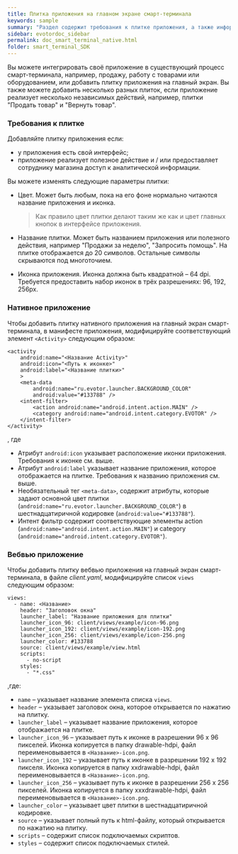```yaml
---
title: Плитка приложения на главном экране смарт-терминала
keywords: sample
summary: "Раздел содержит требования к плитке приложения, а также информацию о том как добвить плитку на главный экран смарт-терминала."
sidebar: evotordoc_sidebar
permalink: doc_smart_terminal_native.html
folder: smart_terminal_SDK
---
```


Вы можете интегрировать своё приложение в существующий процесс смарт-терминала, например, продажу, работу с товарами или оборудованием, или добавить плитку приложения на главный экран. Вы также можете добавить несколько разных плиток, если приложение реализует несколько независимых действий, например, плитки "Продать товар" и "Вернуть товар".

### Требования к плитке

Добавляйте плитку приложения если:
 * у приложения есть свой интерфейс;
 * приложение реализует полезное действие и / или предоставляет сотруднику магазина доступ к аналитической информации.

Вы можете изменять следующие параметры плитки:
* Цвет. Может быть любым, пока на его фоне нормально читаются название приложения и иконка.

  > Как правило цвет плитки делают таким же как и цвет главных кнопок в интерфейсе приложения.

* Название плитки. Может быть названием приложения или полезного действия, например "Продажи за неделю", "Запросить помощь". На плитке отображается до 20 символов. Остальные символы скрываются под многоточием.
* Иконка приложения. Иконка должна быть квадратной – 64 dpi. Требуется предоставить набор иконок в трёх разрешениях: 96, 192, 256px.

### Нативное приложение

Чтобы добавить плитку нативного приложения на главный экран смарт-терминала, в манифесте приложения, модифицируйте соответствующий элемент `<Activity>` следующим образом:
```1xml
<activity
    android:name="<Название Activity>"
    android:icon="<Путь к иконке>"
    android:label="<Название плитки>"
    >
    <meta-data
        android:name="ru.evotor.launcher.BACKGROUND_COLOR"
        android:value="#133788" />
    <intent-filter>
        <action android:name="android.intent.action.MAIN" />
        <category android:name="android.intent.category.EVOTOR" />
    </intent-filter>
</activity>
```
, где
* Атрибут `android:icon` указывает расположение иконки приложения. Требования к иконке см. выше.
* Атрибут `android:label` указывает название приложения, которое отображается на плитке. Требования к названию приложения см. выше.
* Необязательный тег `<meta-data>`, содержит атрибуты, которые задают основной цвет плитки (`android:name="ru.evotor.launcher.BACKGROUND_COLOR"`) в шестнадцатиричной кодировке (`android:value="#133788"`).
* Интент фильтр содержит соответствующие элементы action (`android:name="android.intent.action.MAIN"`) и category (`android:name="android.intent.category.EVOTOR"`).


### Вебвью приложение

Чтобы добавить плитку вебвью приложения на главный экран смарт-терминала, в файле *client.yaml*, модифицируйте список `views` следующим образом:
```yaml1
views:
  - name: <Название>
    header: "Заголовок окна"
    launcher_label: "Название приложения для плитки"
    launcher_icon_96: client/views/example/icon-96.png
    launcher_icon_192: client/views/example/icon-192.png
    launcher_icon_256: client/views/example/icon-256.png
    launcher_color: #133788
    source: client/views/example/view.html
    scripts:
      - no-script
    styles:
      - "*.css"
```
,где:
* `name` – указывает название элемента списка `views`.
* `header` – указывает заголовок окна, которое открывается по нажатию на плитку.
* `launcher_label` – указывает название приложения, которое отображается на плитке.
* `launcher_icon_96` – указывает путь к иконке в разрешении 96 х 96 пикселей. Иконка копируется в папку drawable-hdpi, файл переименовывается в `<Название>-icon.png`.
* `launcher_icon_192` – указывает путь к иконке в разрешении 192 х 192 пикселя. Иконка копируется в папку xxdrawable-hdpi, файл переименовывается в `<Название>-icon.png`.
* `launcher_icon_256` – указывает путь к иконке в разрешении 256 х 256 пикселей. Иконка копируется в папку xxxdrawable-hdpi, файл переименовывается в `<Название>-icon.png`.
* `launcher_color` – указывает цвет плитки в шестнадцатиричной кодировке.
* `source` – указывает полный путь к html-файлу, который открывается по нажатию на плитку.
* `scripts` – содержит список подключаемых скриптов.
* `styles` – содержит список подключаемых стилей.
